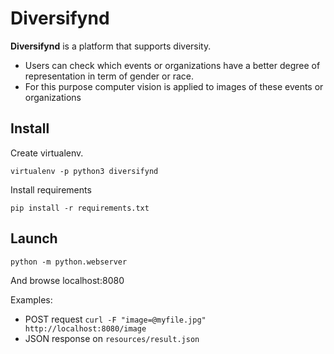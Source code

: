 # Diversifynd

**Diversifynd** is a platform that supports diversity.
- Users can check which events or organizations have a better degree of representation in term of gender or race.
- For this purpose computer vision is applied to images of these events or organizations

## Install
Create virtualenv.
```
virtualenv -p python3 diversifynd
```
Install requirements
```
pip install -r requirements.txt
```

## Launch
```
python -m python.webserver
```
And browse localhost:8080

Examples:
- POST request
```curl -F "image=@myfile.jpg" http://localhost:8080/image```
- JSON response on `resources/result.json`
